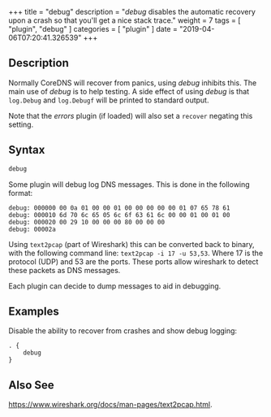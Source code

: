 +++
title = "debug"
description = "*debug* disables the automatic recovery upon a crash so that you'll get a nice stack trace."
weight = 7
tags = [ "plugin", "debug" ]
categories = [ "plugin" ]
date = "2019-04-06T07:20:41.326539"
+++

## Description

Normally CoreDNS will recover from panics, using *debug* inhibits this. The main use of *debug* is
to help testing. A side effect of using *debug* is that `log.Debug` and `log.Debugf` will be printed
to standard output.

Note that the *errors* plugin (if loaded) will also set a `recover` negating this setting.

## Syntax

~~~ txt
debug
~~~

Some plugin will debug log DNS messages. This is done in the following format:

~~~
debug: 000000 00 0a 01 00 00 01 00 00 00 00 00 01 07 65 78 61
debug: 000010 6d 70 6c 65 05 6c 6f 63 61 6c 00 00 01 00 01 00
debug: 000020 00 29 10 00 00 00 80 00 00 00
debug: 00002a
~~~

Using `text2pcap` (part of Wireshark) this can be converted back to binary, with the following
command line: `text2pcap -i 17 -u 53,53`. Where 17 is the protocol (UDP) and 53 are the ports. These
ports allow wireshark to detect these packets as DNS messages.

Each plugin can decide to dump messages to aid in debugging.

## Examples

Disable the ability to recover from crashes and show debug logging:

~~~ corefile
. {
    debug
}
~~~

## Also See

https://www.wireshark.org/docs/man-pages/text2pcap.html.
